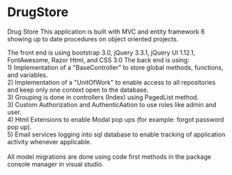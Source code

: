 # DrugStore
Drug Store
This application is built with MVC and entity framework 6 showing up to date procedures on object oriented projects.

The front end is using bootstrap 3.0, jQuery 3.3.1, jQuery UI 1.12.1, FontAwesome, Razor Html, and CSS 3.0
The back end is using: <br>
      1) Implementation of a "BaseController" to store global methods, functions, and variables. <br>
      2) Implementation of a "UnitOfWork" to enable access to all repositories and keep only one context open to the database.<br>
      3) Grouping is done in controllers (Index) using PagedList method.<br>
      3) Custom Authorization and AuthenticAation to use roles like admin and user.<br>
      4) Html Extensions to enable Modal pop ups (for example: forgot password pop up).<br>
      5) Email services logging into sql database to enable tracking of application activity whenever applicable.<br>
      <br>
All model migrations are done using code first methods in the package console manager in visual studio.

